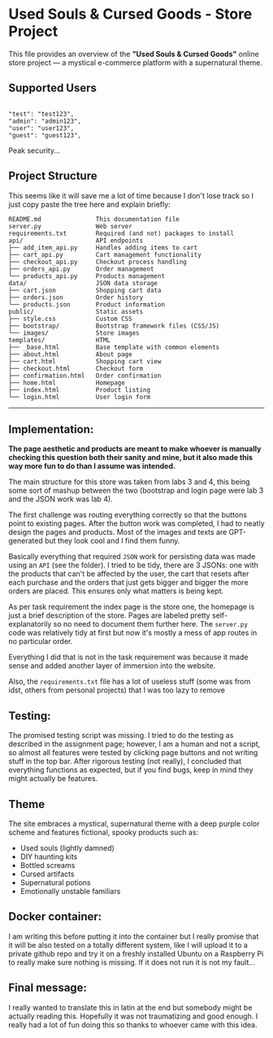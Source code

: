 # Used Souls & Cursed Goods - Store Project

This file provides an overview of the **"Used Souls & Cursed Goods"** online store project — a mystical e-commerce platform with a supernatural theme.

## Supported Users

```

"test": "test123",
"admin": "admin123",
"user": "user123",
"guest": "guest123",

```
Peak security...




## Project Structure

This seems like it will save me a lot of time because I don't lose track so I just copy paste the tree here
and explain briefly:

```
README.md               This documentation file
server.py               Web server
requirements.txt        Required (and not) packages to install
api/                    API endpoints
├── add_item_api.py     Handles adding items to cart
├── cart_api.py         Cart management functionality
├── checkout_api.py     Checkout process handling
├── orders_api.py       Order management
└── products_api.py     Products management
data/                   JSON data storage
├── cart.json           Shopping cart data
├── orders.json         Order history
└── products.json       Product information
public/                 Static assets
├── style.css           Custom CSS
├── bootstrap/          Bootstrap framework files (CSS/JS)
└── images/             Store images
templates/              HTML
├── _base.html          Base template with common elements
├── about.html          About page
├── cart.html           Shopping cart view
├── checkout.html       Checkout form
├── confirmation.html   Order confirmation
├── home.html           Homepage
├── index.html          Product listing
└── login.html          User login form

```

---

## Implementation:

**The page aesthetic and products are meant to make whoever is manually checking this question both their sanity and
mine, but it also made this way more fun to do than I assume was intended.** 

The main structure for this store was taken from labs 3 and 4, this being some sort of
mashup between the two (bootstrap and login page were lab 3 and the JSON work was lab 4).

The first challenge was routing everything correctly so that the buttons point to existing pages.
After the button work was completed, I had to neatly design the pages and products. Most of the images
and texts are GPT-generated but they look cool and I find them funny.

Basically everything that required `JSON` work for persisting data was made using an `API` (see the folder).
I tried to be tidy, there are 3 JSONs: one with the products that can't be affected by the user, the cart that
resets after each purchase and the orders that just gets bigger and bigger the more orders are placed.
This ensures only what matters is being kept. 

As per task requirement the index page is the store one, the homepage is just a brief description
of the store. Pages are labeled pretty self-explanatorily so no need to document them further here.
The `server.py` code was relatively tidy at first but now it's mostly a mess of app routes in no particular order.

Everything I did that is not in the task requirement was because it made sense and added another layer of immersion 
into the website.

Also, the `requirements.txt` file has a lot of useless stuff (some was from idst, others from personal projects) that I
was too lazy to remove

## Testing:

The promised testing script was missing. I tried to do the testing as described in the assignment page; however, I am
a human and not a script, so almost all features were tested by clicking page buttons and not writing stuff in the top bar.
After rigorous testing (not really), I concluded that everything functions as expected, but if you find bugs, keep in mind they 
might actually be features.

## Theme

The site embraces a mystical, supernatural theme with a deep purple color scheme and features fictional, spooky products such as:

- Used souls (lightly damned)  
- DIY haunting kits  
- Bottled screams  
- Cursed artifacts  
- Supernatural potions  
- Emotionally unstable familiars  

## Docker container:

I am writing this before putting it into the container but I really promise that it will be also tested on a totally different system, 
like I will upload it to a private github repo and try it on a freshly installed Ubuntu on a Raspberry Pi to really make sure nothing is
missing. If it does not run it is not my fault...

## Final message:

I really wanted to translate this in latin at the end but somebody might
be actually reading this. Hopefully it was not traumatizing and good enough.
I really had a lot of fun doing this so thanks to whoever came with this idea.
